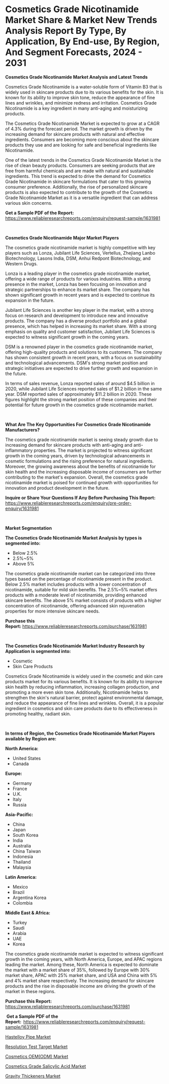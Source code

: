 <p><h1>Cosmetics Grade Nicotinamide Market Share & Market New Trends Analysis Report By Type, By Application, By End-use, By Region, And Segment Forecasts, 2024 - 2031</h1></p><p><strong>Cosmetics Grade Nicotinamide Market Analysis and Latest Trends</strong></p>
<p><p>Cosmetics Grade Nicotinamide is a water-soluble form of Vitamin B3 that is widely used in skincare products due to its various benefits for the skin. It is known for its ability to improve skin tone, reduce the appearance of fine lines and wrinkles, and minimize redness and irritation. Cosmetics Grade Nicotinamide is a key ingredient in many anti-aging and moisturizing products.</p><p>The Cosmetics Grade Nicotinamide Market is expected to grow at a CAGR of 4.3% during the forecast period. The market growth is driven by the increasing demand for skincare products with natural and effective ingredients. Consumers are becoming more conscious about the skincare products they use and are looking for safe and beneficial ingredients like Nicotinamide.</p><p>One of the latest trends in the Cosmetics Grade Nicotinamide Market is the rise of clean beauty products. Consumers are seeking products that are free from harmful chemicals and are made with natural and sustainable ingredients. This trend is expected to drive the demand for Cosmetics Grade Nicotinamide in skincare formulations that cater to this growing consumer preference. Additionally, the rise of personalized skincare products is also expected to contribute to the growth of the Cosmetics Grade Nicotinamide Market as it is a versatile ingredient that can address various skin concerns.</p></p>
<p><strong>Get a Sample PDF of the Report:&nbsp;</strong> <a href="https://www.reliableresearchreports.com/enquiry/request-sample/1631981">https://www.reliableresearchreports.com/enquiry/request-sample/1631981</a></p>
<p>&nbsp;</p>
<p><strong>Cosmetics Grade Nicotinamide Major Market Players</strong></p>
<p><p>The cosmetics grade nicotinamide market is highly competitive with key players such as Lonza, Jubilant Life Sciences, Vertellus, Zhejiang Lanbo Biotechnology, Lasons India, DSM, Anhui Redpont Biotechnology, and Western Drugs. </p><p>Lonza is a leading player in the cosmetics grade nicotinamide market, offering a wide range of products for various industries. With a strong presence in the market, Lonza has been focusing on innovation and strategic partnerships to enhance its market share. The company has shown significant growth in recent years and is expected to continue its expansion in the future.</p><p>Jubilant Life Sciences is another key player in the market, with a strong focus on research and development to introduce new and innovative products. The company has a diverse product portfolio and a global presence, which has helped in increasing its market share. With a strong emphasis on quality and customer satisfaction, Jubilant Life Sciences is expected to witness significant growth in the coming years.</p><p>DSM is a renowned player in the cosmetics grade nicotinamide market, offering high-quality products and solutions to its customers. The company has shown consistent growth in recent years, with a focus on sustainability and technological advancements. DSM's strong market position and strategic initiatives are expected to drive further growth and expansion in the future.</p><p>In terms of sales revenue, Lonza reported sales of around $4.5 billion in 2020, while Jubilant Life Sciences reported sales of $1.2 billion in the same year. DSM reported sales of approximately $11.2 billion in 2020. These figures highlight the strong market position of these companies and their potential for future growth in the cosmetics grade nicotinamide market.</p></p>
<p>&nbsp;</p>
<p><strong>What Are The Key Opportunities For Cosmetics Grade Nicotinamide Manufacturers?</strong></p>
<p><p>The cosmetics grade nicotinamide market is seeing steady growth due to increasing demand for skincare products with anti-aging and anti-inflammatory properties. The market is projected to witness significant growth in the coming years, driven by technological advancements in cosmetic formulations and the rising preference for natural ingredients. Moreover, the growing awareness about the benefits of nicotinamide for skin health and the increasing disposable income of consumers are further contributing to the market's expansion. Overall, the cosmetics grade nicotinamide market is poised for continued growth with opportunities for innovation and product development in the future.</p></p>
<p><strong>Inquire or Share Your Questions If Any Before Purchasing This Report:</strong> <a href="https://www.reliableresearchreports.com/enquiry/pre-order-enquiry/1631981">https://www.reliableresearchreports.com/enquiry/pre-order-enquiry/1631981</a></p>
<p>&nbsp;</p>
<p><strong>Market Segmentation</strong></p>
<p><strong>The Cosmetics Grade Nicotinamide Market Analysis by types is segmented into:</strong></p>
<p><ul><li>Below 2.5%</li><li>2.5%~5%</li><li>Above 5%</li></ul></p>
<p><p>The cosmetics grade nicotinamide market can be categorized into three types based on the percentage of nicotinamide present in the product. Below 2.5% market includes products with a lower concentration of nicotinamide, suitable for mild skin benefits. The 2.5%~5% market offers products with a moderate level of nicotinamide, providing enhanced skincare benefits. The above 5% market consists of products with a higher concentration of nicotinamide, offering advanced skin rejuvenation properties for more intensive skincare needs.</p></p>
<p><strong>Purchase this Report:&nbsp;</strong><a href="https://www.reliableresearchreports.com/purchase/1631981">https://www.reliableresearchreports.com/purchase/1631981</a></p>
<p>&nbsp;</p>
<p><strong>The Cosmetics Grade Nicotinamide Market Industry Research by Application is segmented into:</strong></p>
<p><ul><li>Cosmetic</li><li>Skin Care Products</li></ul></p>
<p><p>Cosmetics Grade Nicotinamide is widely used in the cosmetic and skin care products market for its various benefits. It is known for its ability to improve skin health by reducing inflammation, increasing collagen production, and promoting a more even skin tone. Additionally, Nicotinamide helps to strengthen the skin's natural barrier, protect against environmental damage, and reduce the appearance of fine lines and wrinkles. Overall, it is a popular ingredient in cosmetics and skin care products due to its effectiveness in promoting healthy, radiant skin.</p></p>
<p>&nbsp;</p>
<p><strong>In terms of Region, the Cosmetics Grade Nicotinamide Market Players available by Region are:</strong></p>
<p>
    <p> <strong> North America: </strong>
        <ul>
            <li>United States</li>
            <li>Canada</li>
        </ul>
        </p> 
    <p> <strong> Europe: </strong>
        <ul>
            <li>Germany</li>
            <li>France</li>
            <li>U.K.</li>
            <li>Italy</li>
            <li>Russia</li>
        </ul>
        </p> 
    <p> <strong> Asia-Pacific: </strong>
        <ul>
            <li>China</li>
            <li>Japan</li>
            <li>South Korea</li>
            <li>India</li>
            <li>Australia</li>
            <li>China Taiwan</li>
            <li>Indonesia</li>
            <li>Thailand</li>
            <li>Malaysia</li>
        </ul>
        </p> 
    <p> <strong> Latin America: </strong>
        <ul>
            <li>Mexico</li>
            <li>Brazil</li>
            <li>Argentina Korea</li>
            <li>Colombia</li>
        </ul>
        </p> 
    <p> <strong> Middle East & Africa: </strong>
        <ul>
            <li>Turkey</li>
            <li>Saudi</li>
            <li>Arabia</li>
            <li>UAE</li>
            <li>Korea</li>
        </ul>
    </p>
    </p>
<p><p>The cosmetics grade nicotinamide market is expected to witness significant growth in the coming years, with North America, Europe, and APAC regions leading the market. Among these, North America is expected to dominate the market with a market share of 35%, followed by Europe with 30% market share, APAC with 25% market share, and USA and China with 5% and 4% market share respectively. The increasing demand for skincare products and the rise in disposable income are driving the growth of the market in these regions.</p></p>
<p><strong>Purchase this Report: </strong><a href="https://www.reliableresearchreports.com/purchase/1631981">https://www.reliableresearchreports.com/purchase/1631981</a></p>
<p>&nbsp;<strong>Get a Sample PDF of the Report:&nbsp;&nbsp;</strong><a href="https://www.reliableresearchreports.com/enquiry/request-sample/1631981">https://www.reliableresearchreports.com/enquiry/request-sample/1631981</a></p>
<p><strong></strong></p>
<p><p><a href="https://view.publitas.com/reportprime-1/hastelloy-pipe-market-research-report-unlocks-analysis-on-the-market-financial-status-market-size-and-market-revenue-upto-2031/">Hastelloy Pipe Market</a></p><p><a href="https://view.publitas.com/reportprime-1/resolution-test-target-market-research-report-provides-critical-insights-that-can-help-shape-business-development-and-investment-strategies/">Resolution Test Target Market</a></p><p><a href="https://nifty-kite-d51.notion.site/Cosmetics-OEM-ODM-Market-Share-Market-New-Trends-Analysis-Report-By-Type-By-Application-By-End--8730bd9250364a98a720b733627848fa">Cosmetics OEM(ODM) Market</a></p><p><a href="https://github.com/danielneavesallisons03mba/Market-Research-Report-List-1/blob/main/cosmetics-grade-salicylic-acid-market.md">Cosmetics Grade Salicylic Acid Market</a></p><p><a href="https://ivy-potential-64b.notion.site/Gravity-Thickeners-Market-Size-Growing-and-Forecasted-for-period-from-2024-2031-and-provides-compl-5250a80439244a2fbce0de4076855a28">Gravity Thickeners Market</a></p></p>
